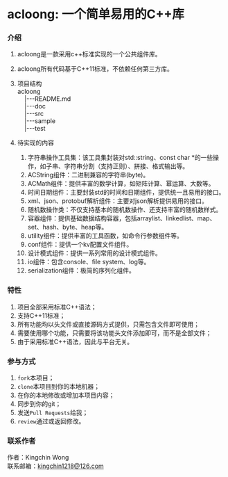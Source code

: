 # acloong: 一个简单易用的C++库

### 介绍

1. acloong是一款采用c++标准实现的一个公共组件库。

2. acloong所有代码基于C++11标准，不依赖任何第三方库。

3. 项目结构  
    acloong   
        |---README.md  
        |---doc  
        |---src        
        |---sample     
        |---test    

4. 待实现的内容
    1. 字符串操作工具集：该工具集封装对std::string、const char *的一些操作，如子串、字符串分割（支持正则）、拼接、格式输出等。
    2. ACString组件：二进制兼容的字符串(byte)。
    3. ACMath组件：提供丰富的数学计算，如矩阵计算、幂运算、大数等。
    4. 时间日期组件：主要封装std的时间和日期组件，提供统一且易用的接口。
    5. xml、json、protobuf解析组件：主要对json解析提供易用的接口。
    6. 随机数操作类：不仅支持基本的随机数操作、还支持丰富的随机数样式。
    7. 容器组件：提供基础数据结构容器，包括arraylist、linkedlist、map、set、hash、byte、heap等。
    8. utility组件：提供丰富的工具函数，如命令行参数组件等。
    9. conf组件：提供一个kv配置文件组件。
    10. 设计模式组件：提供一系列常用的设计模式组件。
    11. io组件：包含console、file system、log等。
    12. serialization组件：极简的序列化组件。

### 特性  

1. 项目全部采用标准C++语法；
2. 支持C++11标准；
3. 所有功能均以头文件或直接源码方式提供，只需包含文件即可使用；
4. 需要使用哪个功能，只需要将该功能头文件添加即可，而不是全部文件；
5. 由于采用标准C++语法，因此与平台无关。

###  参与方式  

1. `fork`本项目；
2. `clone`本项目到你的本地机器；
3. 在你的本地修改或增加本项目内容；
4. 同步到你的git；
5. 发送`Pull Requests`给我；
6. `review`通过或返回修改。


###  联系作者  

作者：Kingchin Wong  
联系邮箱：kingchin1218@126.com